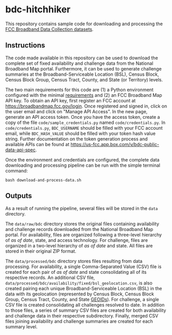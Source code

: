 # bdc-hitchhiker

This repository contains sample code for downloading and processing the [FCC Broadband Data Collection datasets](https://broadbandmap.fcc.gov/data-download/nationwide-data).

## Instructions

The code made available in this repository can be used to download the complete set of fixed availability and challenge data from the National Broadband Map portal. Furthermore, it can be used to generate challenge summaries at the Broadband-Serviceable Location (BSL), Census Block, Census Block Group, Census Tract, County, and State (or Territory) levels.

The two main requirements for this code are (1) a Python environment configured with the minimal [requirements](requirements.txt) and (2) an FCC Broadband Map API key. To obtain an API key, first register an FCC account at https://broadbandmap.fcc.gov/login. Once registered and signed in, click on the user email and click on "Manage API Access". In the new page, generate an API access token. Once you have the access token, create a copy of the file `code/sample_credentials.py` named `code/credentials.py`. In `code/credentials.py`, `BDC_USERNAME` should be filled with your FCC account email, while `BDC_HASH_VALUE` should be filled with your token hash value string. Further documentation on the token generation process and available APIs can be found at https://us-fcc.app.box.com/v/bdc-public-data-api-spec.

Once the environment and credentials are configured, the complete data downloading and processing pipeline can be run with the simple terminal command:

```
bash download-and-process-data.sh
```

## Outputs

As a result of running the pipeline, several files will be stored in the `data` directory.

The `data/raw/bdc` directory stores the original files containing availability and challenge records downloaded from the National Broadband Map portal.
For availability, files are organized following a three-level hierarchy of _as of date_, state, and access technology.
For challenge, files are organized in a two-level hierarchy of _as of date_ and state.
All files are stored in their original ZIP format.

The `data/processed/bdc` directory stores files resulting from data processing.
For availability, a single Comma-Separated Value (CSV) file is created for each pair of _as of date_ and state consolidating all of its respective records.
An additional CSV file, `data/processed/bdc/availability/fixed/bsl_geolocation.csv`, is also created pairing each unique Broadband-Serviceable Location (BSL) in the data with its geolocation (represented by Census Block, Census Block Group, Census Tract, County, and State [GEOIDs](https://www.census.gov/programs-surveys/geography/guidance/geo-identifiers.html)).
For challenge, a single CSV file is created consolidating all challenges resolved to date.
In addition to those files, a series of summary CSV files are created for both availability and challenge data in their respective subdirectory.
Finally, merged CSV files joining availability and challenge summaries are created for each summary level.
